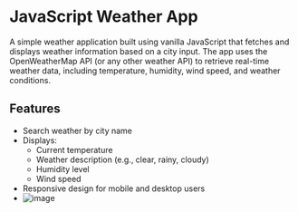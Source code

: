 # JavaScript Weather App

A simple weather application built using vanilla JavaScript that fetches and displays weather information based on a city input. The app uses the OpenWeatherMap API (or any other weather API) to retrieve real-time weather data, including temperature, humidity, wind speed, and weather conditions.

## Features

- Search weather by city name
- Displays:
  - Current temperature
  - Weather description (e.g., clear, rainy, cloudy)
  - Humidity level
  - Wind speed
- Responsive design for mobile and desktop users
- ![image](https://github.com/user-attachments/assets/c3cb661f-7f55-4a27-8f6c-b1066c8daead)


